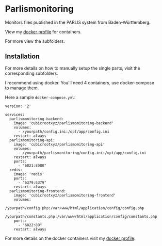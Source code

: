# Parlismonitoring

Monitors files published in the PARLIS system from Baden-Württemberg.

View my [docker profile](https://hub.docker.com/u/cubicrootxyz) for containers. 

For more view the subfolders. 

## Installation

For more details on how to manually setup the single parts, visit the corresponding subfolders. 

I recommend using docker. You'll need 4 containers, use docker-compose to manage them. 

Here a sample `docker-compose.yml`:

```
version: '2'

services:
  parlismonitoring-backend:
    image: 'cubicrootxyz/parlismonitoring-backend'
    volumes:
      - /yourpath/config.ini:/opt/app/config.ini
    restart: always
  parlismonitoring-api:
    image: 'cubicrootxyz/parlismonitoring-api'
    volumes:
      - /yourpath/parlismonitoring/config.ini:/opt/app/config.ini
    restart: always
    ports:
      - "6021:8080"
  redis:
    image: 'redis'
    ports:
      - "6379:6379"
    restart: always
  parlismonitoring-frontend:
    image: 'cubicrootxyz/parlismonitoring-frontend'
    volumes:
      - /yourpath/config.php:/var/www/html/application/config/config.php
      - /yourpath/constants.php:/var/www/html/application/config/constants.php
    ports:
      - "6022:80"
    restart: always
```

For more details on the docker containers visit my [docker profile](https://hub.docker.com/u/cubicrootxyz).
